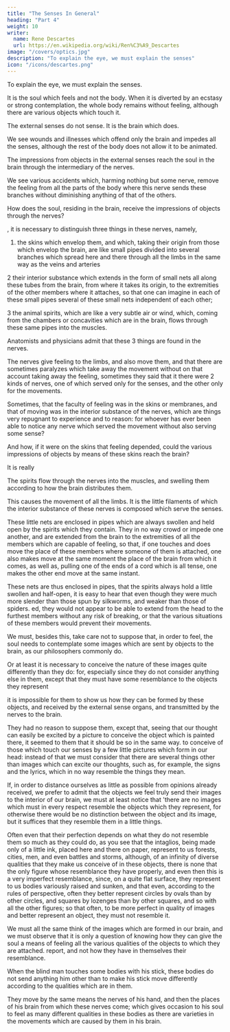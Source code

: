```yaml
---
title: "The Senses In General"
heading: "Part 4"
weight: 10
writer:
  name: Rene Descartes
  url: https://en.wikipedia.org/wiki/Ren%C3%A9_Descartes
image: "/covers/optics.jpg"
description: "To explain the eye, we must explain the senses"
icon: "/icons/descartes.png"
---
```



To explain the eye, we must explain the senses. 

It is the soul which feels and not the body. When it is diverted by an ecstasy or strong contemplation, the whole body remains without feeling, although there are various objects which touch it.

<!-- It is not properly insofar as it is in the members which serve as organs for  -->

The external senses do not sense. It is the brain which does. 

 <!-- that it senses, but insofar as it is in the brain, where it exercises this faculty that we call common sense;  -->

We see wounds and illnesses which offend only the brain and impedes all the senses, although the rest of the body does not allow it to be animated. 

The impressions from objects in the external senses reach the soul in the brain through the intermediary of the nerves.

We see various accidents which, harming nothing but some nerve, remove the feeling from all the parts of the body where this nerve sends these branches without diminishing anything of that of the others.

How does the soul, residing in the brain, receive the impressions of objects through the nerves?

, it is necessary to distinguish three things in these nerves, namely,

1. the skins which envelop them, and which, taking their origin from those which envelop the brain, are like small pipes divided into several branches which spread here and there through all the limbs in the same way as the veins and arteries 

2 their interior substance which extends in the form of small nets all along these tubes from the brain, from where it takes its origin, to the extremities of the other members where it attaches, so that one can imagine in each of these small pipes several of these small nets independent of each other;

3 the animal spirits, which are like a very subtle air or wind, which, coming from the chambers or concavities which are in the brain, flows through these same pipes into the muscles. 

Anatomists and physicians admit that these 3 things are found in the nerves. 

The nerves give feeling to the limbs, and also move them, and that there are sometimes paralyzes which take away the movement without on that account taking away the feeling, sometimes they said that it there were 2 kinds of nerves, one of which served only for the senses, and the other only for the movements.

Sometimes, that the faculty of feeling was in the skins or membranes, and that of moving was in the interior substance of the nerves, which are things very repugnant to experience and to reason: for whoever has ever been able to notice any nerve which served the movement without also serving some sense?

And how, if it were on the skins that feeling depended, could the various impressions of objects by means of these skins reach the brain?

It is really 

The spirits flow through the nerves into the muscles, and swelling them according to how the brain distributes them.

This causes the movement of all the limbs. It is the little filaments of which the interior substance of these nerves is composed which serve the senses. 

These little nets are enclosed in pipes which are always swollen and held open by the spirits which they contain. They in no way crowd or impede one another, and are extended from the brain to the extremities of all the members which are capable of feeling, so that, if one touches and does move the place of these members where someone of them is attached, one also makes move at the same moment the place of the brain from which it comes, as well as, pulling one of the ends of a cord which is all tense, one makes the other end move at the same instant.

These nets are thus enclosed in pipes, that the spirits always hold a little swollen and half-open, it is easy to hear that even though they were much more slender than those spun by silkworms, and weaker than those of spiders. ed, they would not appear to be able to extend from the head to the furthest members without any risk of breaking, or that the various situations of these members would prevent their movements.

We must, besides this, take care not to suppose that, in order to feel, the soul needs to contemplate some images which are sent by objects to the brain, as our philosophers commonly do.

Or at least it is necessary to conceive the nature of these images quite differently than they do: for, especially since they do not consider anything else in them, except that they must have some resemblance to the objects they represent

it is impossible for them to show us how they can be formed by these objects, and received by the external sense organs, and transmitted by the nerves to the brain.

They had no reason to suppose them, except that, seeing that our thought can easily be excited by a picture to conceive the object which is painted there, it seemed to them that it should be so in the same way. to conceive of those which touch our senses by a few little pictures which form in our head: instead of that we must consider that there are several things other than images which can excite our thoughts, such as, for example, the signs and the lyrics, which in no way resemble the things they mean.

If, in order to distance ourselves as little as possible from opinions already received, we prefer to admit that the objects we feel truly send their images to the interior of our brain, we must at least notice that 'there are no images which must in every respect resemble the objects which they represent, for otherwise there would be no distinction between the object and its image, but it suffices that they resemble them in a little things.

Often even that their perfection depends on what they do not resemble them so much as they could do, as you see that the intaglios, being made only of a little ink, placed here and there on paper, represent to us forests, cities, men, and even battles and storms, although, of an infinity of diverse qualities that they make us conceive of in these objects, there is none that the only figure whose resemblance they have properly, and even then this is a very imperfect resemblance, since, on a quite flat surface, they represent to us bodies variously raised and sunken, and that even, according to the rules of perspective, often they better represent circles by ovals than by other circles, and squares by lozenges than by other squares, and so with all the other figures; so that often, to be more perfect in quality of images and better represent an object, they must not resemble it. 

We must all the same think of the images which are formed in our brain, and we must observe that it is only a question of knowing how they can give the soul a means of feeling all the various qualities of the objects to which they are attached. report, and not how they have in themselves their resemblance.

When the blind man touches some bodies with his stick, these bodies do not send anything him other than to make his stick move differently according to the qualities which are in them.

They move by the same means the nerves of his hand, and then the places of his brain from which these nerves come; which gives occasion to his soul to feel as many different qualities in these bodies as there are varieties in the movements which are caused by them in his brain.
